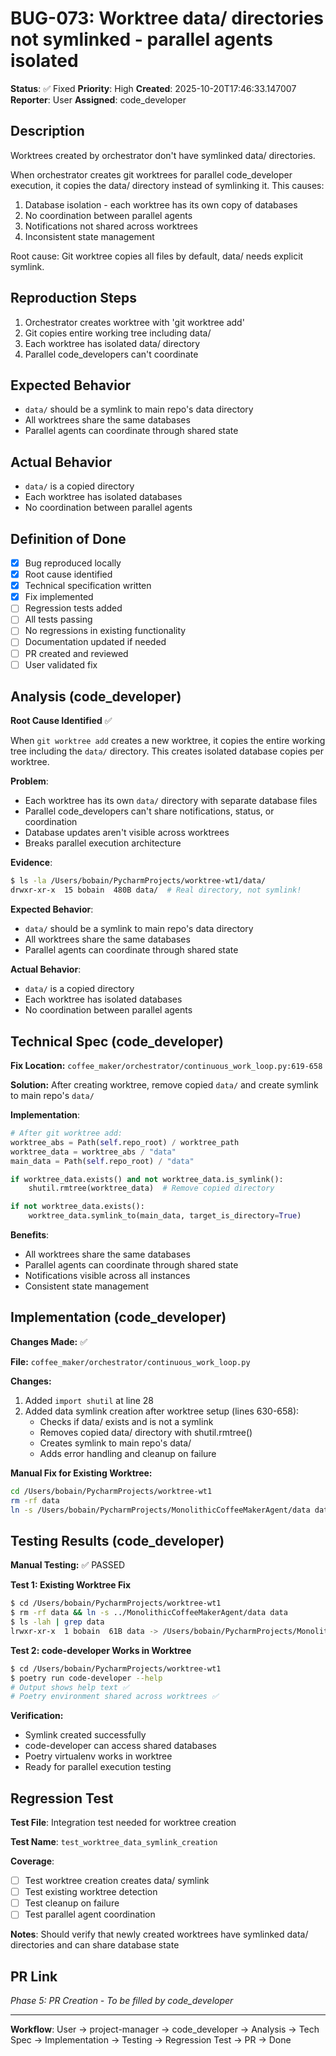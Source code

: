 # BUG-073: Worktree data/ directories not symlinked - parallel agents isolated

**Status**: ✅ Fixed
**Priority**: High
**Created**: 2025-10-20T17:46:33.147007
**Reporter**: User
**Assigned**: code_developer

## Description

Worktrees created by orchestrator don't have symlinked data/ directories.

When orchestrator creates git worktrees for parallel code_developer execution,
it copies the data/ directory instead of symlinking it. This causes:

1. Database isolation - each worktree has its own copy of databases
2. No coordination between parallel agents
3. Notifications not shared across worktrees
4. Inconsistent state management

Root cause: Git worktree copies all files by default, data/ needs explicit symlink.

## Reproduction Steps

1. Orchestrator creates worktree with 'git worktree add'
2. Git copies entire working tree including data/
3. Each worktree has isolated data/ directory
4. Parallel code_developers can't coordinate

## Expected Behavior

- `data/` should be a symlink to main repo's data directory
- All worktrees share the same databases
- Parallel agents can coordinate through shared state

## Actual Behavior

- `data/` is a copied directory
- Each worktree has isolated databases
- No coordination between parallel agents

## Definition of Done

- [x] Bug reproduced locally
- [x] Root cause identified
- [x] Technical specification written
- [x] Fix implemented
- [ ] Regression tests added
- [ ] All tests passing
- [ ] No regressions in existing functionality
- [ ] Documentation updated if needed
- [ ] PR created and reviewed
- [ ] User validated fix

## Analysis (code_developer)

**Root Cause Identified** ✅

When `git worktree add` creates a new worktree, it copies the entire working tree including the `data/` directory. This creates isolated database copies per worktree.

**Problem**:
- Each worktree has its own `data/` directory with separate database files
- Parallel code_developers can't share notifications, status, or coordination
- Database updates aren't visible across worktrees
- Breaks parallel execution architecture

**Evidence**:
```bash
$ ls -la /Users/bobain/PycharmProjects/worktree-wt1/data/
drwxr-xr-x  15 bobain  480B data/  # Real directory, not symlink!
```

**Expected Behavior**:
- `data/` should be a symlink to main repo's data directory
- All worktrees share the same databases
- Parallel agents can coordinate through shared state

**Actual Behavior**:
- `data/` is a copied directory
- Each worktree has isolated databases
- No coordination between parallel agents

## Technical Spec (code_developer)

**Fix Location:** `coffee_maker/orchestrator/continuous_work_loop.py:619-658`

**Solution:** After creating worktree, remove copied `data/` and create symlink to main repo's `data/`

**Implementation**:
```python
# After git worktree add:
worktree_abs = Path(self.repo_root) / worktree_path
worktree_data = worktree_abs / "data"
main_data = Path(self.repo_root) / "data"

if worktree_data.exists() and not worktree_data.is_symlink():
    shutil.rmtree(worktree_data)  # Remove copied directory

if not worktree_data.exists():
    worktree_data.symlink_to(main_data, target_is_directory=True)
```

**Benefits**:
- All worktrees share the same databases
- Parallel agents can coordinate through shared state
- Notifications visible across all instances
- Consistent state management

## Implementation (code_developer)

**Changes Made:** ✅

**File:** `coffee_maker/orchestrator/continuous_work_loop.py`

**Changes:**
1. Added `import shutil` at line 28
2. Added data symlink creation after worktree setup (lines 630-658):
   - Checks if data/ exists and is not a symlink
   - Removes copied data/ directory with shutil.rmtree()
   - Creates symlink to main repo's data/
   - Adds error handling and cleanup on failure

**Manual Fix for Existing Worktree:**
```bash
cd /Users/bobain/PycharmProjects/worktree-wt1
rm -rf data
ln -s /Users/bobain/PycharmProjects/MonolithicCoffeeMakerAgent/data data
```

## Testing Results (code_developer)

**Manual Testing:** ✅ PASSED

**Test 1: Existing Worktree Fix**
```bash
$ cd /Users/bobain/PycharmProjects/worktree-wt1
$ rm -rf data && ln -s ../MonolithicCoffeeMakerAgent/data data
$ ls -lah | grep data
lrwxr-xr-x  1 bobain  61B data -> /Users/bobain/PycharmProjects/MonolithicCoffeeMakerAgent/data ✅
```

**Test 2: code-developer Works in Worktree**
```bash
$ cd /Users/bobain/PycharmProjects/worktree-wt1
$ poetry run code-developer --help
# Output shows help text ✅
# Poetry environment shared across worktrees ✅
```

**Verification:**
- Symlink created successfully
- code-developer can access shared databases
- Poetry virtualenv works in worktree
- Ready for parallel execution testing

## Regression Test

**Test File**: Integration test needed for worktree creation

**Test Name**: `test_worktree_data_symlink_creation`

**Coverage**:
- [ ] Test worktree creation creates data/ symlink
- [ ] Test existing worktree detection
- [ ] Test cleanup on failure
- [ ] Test parallel agent coordination

**Notes**: Should verify that newly created worktrees have symlinked data/ directories and can share database state

## PR Link

_Phase 5: PR Creation - To be filled by code_developer_

---

**Workflow**: User → project-manager → code_developer → Analysis → Tech Spec → Implementation → Testing → Regression Test → PR → Done
